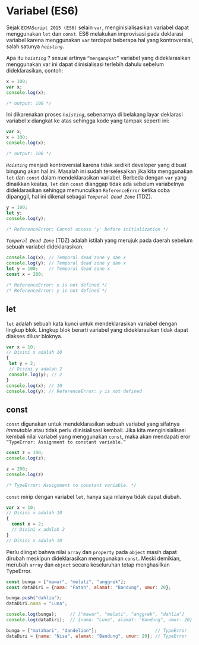 # Variabel (ES6)

Sejak `ECMAScript 2015 (ES6)` selain `var`, menginisialisasikan variabel dapat menggunakan `let` dan `const`. ES6 melakukan improvisasi pada deklarasi variabel karena menggunakan `var` terdapat beberapa hal yang kontroversial, salah satunya *`hoisting`*.

Apa itu *`hoisting`* ? sesuai artinya `“mengangkat”` variabel yang dideklarasikan menggunakan var ini dapat diinisialisasi terlebih dahulu sebelum dideklarasikan, contoh:

```javascript
x = 100;
var x;
console.log(x);

/* output: 100 */
```
Ini dikarenakan proses *`hoisting`*, sebenarnya di belakang layar deklarasi variabel x diangkat ke atas sehingga kode yang tampak seperti ini:
```javascript
var x;
x = 100;
console.log(x);

/* output: 100 */
```

*`Hoisting`*  menjadi kontroversial karena tidak sedikit developer yang dibuat bingung akan hal ini. Masalah ini sudah terselesaikan jika kita menggunakan `let` dan `const` dalam mendeklarasikan variabel. Berbeda dengan `var` yang dinaikkan keatas, `let` dan `const` dianggap tidak ada sebelum variabelnya dideklarasikan sehingga memunculkan `ReferenceError` ketika coba dipanggil, hal ini dikenal sebagai *`Temporal Dead Zone`* (TDZ).
```javascript
y = 100;
let y;
console.log(y);

/* ReferenceError: Cannot access 'y' before initialization */
```

*`Temporal Dead Zone`* (TDZ) adalah istilah yang merujuk pada daerah sebelum sebuah variabel dideklarasikan.
```javascript
console.log(x); // Temporal dead zone y dan x
console.log(y); // Temporal dead zone y dan x
let y = 100;    // Temporal dead zone x
const x = 200;

/* ReferenceError: x is not defined */
/* ReferenceError: y is not defined */
```

## let
`let` adalah sebuah kata kunci untuk mendeklarasikan variabel dengan lingkup blok. Lingkup blok berarti variabel yang dideklarasikan tidak dapat diakses diluar bloknya.

 ```javascript
var x = 10;
// Disini x adalah 10
{
  let y = 2;
  // Disini y adalah 2
  console.log(y); // 2
}
console.log(x); // 10
console.log(y); // ReferenceError: y is not defined
 ```

## const

`const` digunakan untuk mendeklarasikan sebuah variabel yang sifatnya *immutable* atau tidak perlu diinisialisasi kembali. Jika kita menginisialisasi kembali nilai variabel yang menggunakan `const`, maka akan mendapati eror `“TypeError: Assignment to constant variable.”`

```javascript
const z = 100;
console.log(z);

z = 200;
console.log(z)

/* TypeError: Assignment to constant variable. */
```

`const` mirip dengan variabel `let`, hanya saja nilainya tidak dapat diubah.

```javascript
var x = 10;
// Disini x adalah 10
{
  const x = 2;
  // Disini x adalah 2
}
// Disini x adalah 10
```

Perlu diingat bahwa nilai `array` dan `property` pada `object` masih dapat dirubah meskipun dideklarasikan menggunakan `const`. Meski demikian, merubah `array` dan `object` secara keseluruhan tetap menghasilkan TypeError.
```javascript
const bunga = ["mawar", "melati", "anggrek"];
const dataDiri = {nama: "Fatah", alamat: "Bandung", umur: 20};

bunga.push("dahlia");
dataDiri.nama = "Luna";

console.log(bunga);     // ["mawar", "melati", "anggrek", "dahlia"]
console.log(dataDiri);  // {nama: "Luna", alamat: "Bandung", umur: 20}

bunga = ["matahari", "dandelion"];                      // TypeError
dataDiri = {nama: "Nisa", alamat: "Bandung", umur: 20}; // TypeError
```

